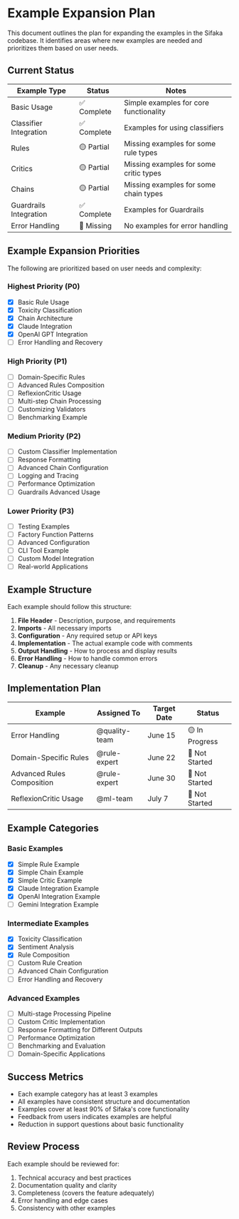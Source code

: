 # Example Expansion Plan

This document outlines the plan for expanding the examples in the Sifaka codebase. It identifies areas where new examples are needed and prioritizes them based on user needs.

## Current Status

| Example Type | Status | Notes |
|--------------|--------|-------|
| Basic Usage | ✅ Complete | Simple examples for core functionality |
| Classifier Integration | ✅ Complete | Examples for using classifiers |
| Rules | 🟡 Partial | Missing examples for some rule types |
| Critics | 🟡 Partial | Missing examples for some critic types |
| Chains | 🟡 Partial | Missing examples for some chain types |
| Guardrails Integration | ✅ Complete | Examples for Guardrails |
| Error Handling | 🔴 Missing | No examples for error handling |

## Example Expansion Priorities

The following are prioritized based on user needs and complexity:

### Highest Priority (P0)

- [x] Basic Rule Usage
- [x] Toxicity Classification
- [x] Chain Architecture
- [x] Claude Integration
- [x] OpenAI GPT Integration
- [ ] Error Handling and Recovery

### High Priority (P1)

- [ ] Domain-Specific Rules
- [ ] Advanced Rules Composition
- [ ] ReflexionCritic Usage
- [ ] Multi-step Chain Processing
- [ ] Customizing Validators
- [ ] Benchmarking Example

### Medium Priority (P2)

- [ ] Custom Classifier Implementation
- [ ] Response Formatting
- [ ] Advanced Chain Configuration
- [ ] Logging and Tracing
- [ ] Performance Optimization
- [ ] Guardrails Advanced Usage

### Lower Priority (P3)

- [ ] Testing Examples
- [ ] Factory Function Patterns
- [ ] Advanced Configuration
- [ ] CLI Tool Example
- [ ] Custom Model Integration
- [ ] Real-world Applications

## Example Structure

Each example should follow this structure:

1. **File Header** - Description, purpose, and requirements
2. **Imports** - All necessary imports
3. **Configuration** - Any required setup or API keys
4. **Implementation** - The actual example code with comments
5. **Output Handling** - How to process and display results
6. **Error Handling** - How to handle common errors
7. **Cleanup** - Any necessary cleanup

## Implementation Plan

| Example | Assigned To | Target Date | Status |
|---------|------------|-------------|--------|
| Error Handling | @quality-team | June 15 | 🟡 In Progress |
| Domain-Specific Rules | @rule-expert | June 22 | 🔴 Not Started |
| Advanced Rules Composition | @rule-expert | June 30 | 🔴 Not Started |
| ReflexionCritic Usage | @ml-team | July 7 | 🔴 Not Started |

## Example Categories

### Basic Examples

- [x] Simple Rule Example
- [x] Simple Chain Example
- [x] Simple Critic Example
- [x] Claude Integration Example
- [x] OpenAI Integration Example
- [ ] Gemini Integration Example

### Intermediate Examples

- [x] Toxicity Classification
- [x] Sentiment Analysis
- [x] Rule Composition
- [ ] Custom Rule Creation
- [ ] Advanced Chain Configuration
- [ ] Error Handling and Recovery

### Advanced Examples

- [ ] Multi-stage Processing Pipeline
- [ ] Custom Critic Implementation
- [ ] Response Formatting for Different Outputs
- [ ] Performance Optimization
- [ ] Benchmarking and Evaluation
- [ ] Domain-Specific Applications

## Success Metrics

- Each example category has at least 3 examples
- All examples have consistent structure and documentation
- Examples cover at least 90% of Sifaka's core functionality
- Feedback from users indicates examples are helpful
- Reduction in support questions about basic functionality

## Review Process

Each example should be reviewed for:
1. Technical accuracy and best practices
2. Documentation quality and clarity
3. Completeness (covers the feature adequately)
4. Error handling and edge cases
5. Consistency with other examples
